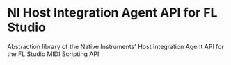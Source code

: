 # NI Host Integration Agent API for FL Studio
 Abstraction library of the Native Instruments' Host Integration Agent API for the FL Studio MIDI Scripting API

